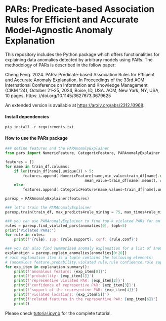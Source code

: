 # PARs: Predicate-based Association Rules for Efficient and Accurate Model-Agnostic Anomaly Explanation

This repository includes the Python package which offers functionalities for explaining data anomalies detected by arbitrary models using PARs. The methodology of PARs is described in the follow paper:  

Cheng Feng. 2024. PARs: Predicate-based Association Rules for Efficient and Accurate Anomaly Explanation. In Proceedings of the 33rd ACM International Conference on Information and Knowledge Management (CIKM ’24), October 21–25, 2024, Boise, ID, USA. ACM, New York, NY, USA, 10 pages. https: //doi.org/10.1145/3627673.3679625

An extended version is available at https://arxiv.org/abs/2312.10968.

#### Install dependencies

```shell
pip install -r requirements.txt
```

#### How to use the PARs package

```python
### define features and the PARAnomalyExplainer
from pars import NumericFeature, CategoricFeature, PARAnomalyExplainer

features = []
for name in train_df.columns:
    if len(train_df[name].unique()) > 5:
        features.append( NumericFeature(name,min_value=train_df[name].min(), max_value=train_df[name].max(),
                                    mean_value=train_df[name].mean(), std_value=train_df[name].std()) )
    else:
        features.append( CategoricFeature(name,values=train_df[name].unique().tolist()) )

parexp = PARAnomalyExplainer(features)

### let's train the PARAnomalyExplainer
parexp.train(train_df, max_predicts4rule_mining = 75, max_times4rule_mining = 5, set_seed=False)

### you can use PARAnomalyExplainer to find top-k violated PARs for an individual anomaly
rules = parexp.find_violated_pars(anomalies[0], topk=5)
print('Violated PARs:')
for rule in rules:
    print(f'{rule}, sup: {rule.support}, conf: {rule.conf}')

### you can also find summarized anomaly explanation for a list of anomalies
explanation = parexp.explain_anomalies(anomalies[0:20])
# each explanation item is a tuple contains the following elements: 
# (anomalous feature,probability,violated rule,rule confidence,rule support,violated locations,related features)
for exp_item in explanation.summary():
    print(f'anomalous feature: {exp_item[0]}')
    print(f'probability: {exp_item[1]}')
    print(f'representive violated PAR: {exp_item[2]}')
    print(f'confidence of representive PAR: {exp_item[3]}')
    print(f'support of the representive PAR: {exp_item[4]}')
    print(f'violated locations: {exp_item[5]}')
    print(f'related features in the representive PAR: {exp_item[6]}')
    print()

```

Please check [tutorial.ipynb](tutorial.ipynb) for the complete tutorial.
